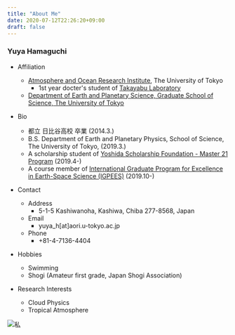 ```yaml
---
title: "About Me"
date: 2020-07-12T22:26:20+09:00
draft: false
---
```


### Yuya Hamaguchi

- Affiliation
  - [Atmosphere and Ocean Research Institute](http://www.aori.u-tokyo.ac.jp), The University of Tokyo
      - 1st year docter's student of [Takayabu Laboratory](https://ccsr.aori.u-tokyo.ac.jp/~takayabu/index-j.html)
  - [Department of Earth and Planetary Science,
Graduate School of Science,
The University of Tokyo](http://www.eps.s.u-tokyo.ac.jp/index-en.html)

 - Bio
   -  都立 日比谷高校 卒業 (2014.3.)
   - B.S. Department of Earth and Planetary Physics, School of Science, The University of Tokyo, (2019.3.)
   - A scholarship student of [Yoshida Scholarship Foundation - Master 21 Program](https://www.ysf.or.jp/englishpage/index.html) (2019.4-)
   - A course member of [International Graduate Program for Excellence in Earth-Space Science (IGPEES)](https://igpees79.webnode.jp/#) (2019.10-)

 - Contact
   - Address
        - 5-1-5 Kashiwanoha, Kashiwa, Chiba 277-8568, Japan
        <!--- Kashiwa Research Complex, Room 310-->
   - Email
        - yuya_h[at]aori.u-tokyo.ac.jp
   - Phone
        - +81-4-7136-4404

- Hobbies
  - Swimming
  - Shogi (Amateur first grade, Japan Shogi Association)

- Research Interests
  - Cloud Physics
  - Tropical Atmosphere

![私](/images/site-image.jpeg)
